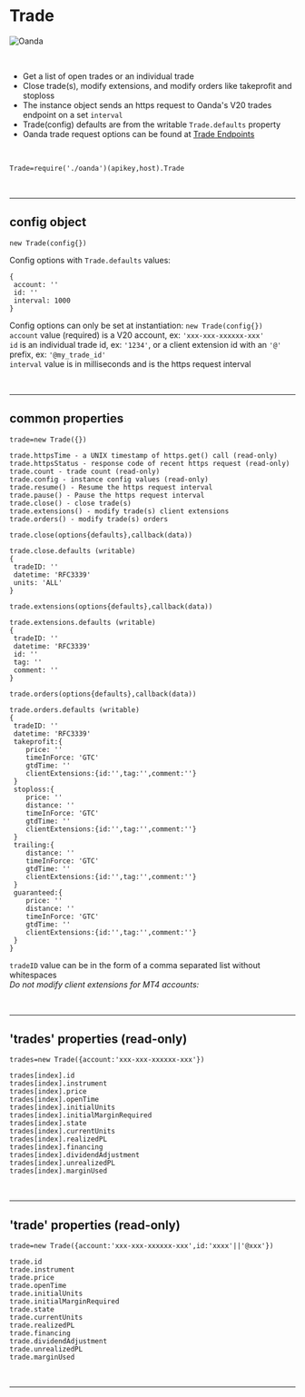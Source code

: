 # **Trade** 

![Oanda](https://img.shields.io/badge/oanda%20api-v20-blue)

<br/>

- Get a list of open trades or an individual trade
- Close trade(s), modify extensions, and modify orders like takeprofit and stoploss
- The instance object sends an https request to Oanda's V20 trades endpoint on a set `interval`
- Trade(config) defaults are from the writable `Trade.defaults` property
- Oanda trade request options can be found at [Trade Endpoints](https://developer.oanda.com/rest-live-v20/trade-ep/)

<br/>

`Trade=require('./oanda')(apikey,host).Trade`<br/>

<br/>

---

config object 
-

`new Trade(config{})`<br/>

Config options with `Trade.defaults` values:<br/>

```
{
 account: ''
 id: ''
 interval: 1000
}
```

Config options can only be set at instantiation: `new Trade(config{})`<br/>
`account` value (required) is a V20 account, ex: `'xxx-xxx-xxxxxx-xxx'`<br/>
`id` is an individual trade id, ex: `'1234'`, or a client extension id with an `'@'` prefix, ex: `'@my_trade_id'`<br/>
`interval` value is in milliseconds and is the https request interval<br/>

<br/>

---

common properties
-

```
trade=new Trade({})

trade.httpsTime - a UNIX timestamp of https.get() call (read-only)
trade.httpsStatus - response code of recent https request (read-only)
trade.count - trade count (read-only)
trade.config - instance config values (read-only)
trade.resume() - Resume the https request interval
trade.pause() - Pause the https request interval
trade.close() - close trade(s)
trade.extensions() - modify trade(s) client extensions
trade.orders() - modify trade(s) orders
```
```
trade.close(options{defaults},callback(data))

trade.close.defaults (writable)
{
 tradeID: ''
 datetime: 'RFC3339'
 units: 'ALL'
}
```
```
trade.extensions(options{defaults},callback(data))

trade.extensions.defaults (writable)
{
 tradeID: ''
 datetime: 'RFC3339'
 id: ''
 tag: ''
 comment: ''
}
```
```
trade.orders(options{defaults},callback(data))

trade.orders.defaults (writable)
{
 tradeID: ''
 datetime: 'RFC3339'
 takeprofit:{
    price: ''
    timeInForce: 'GTC'
    gtdTime: ''
    clientExtensions:{id:'',tag:'',comment:''}
 }
 stoploss:{
    price: ''
    distance: ''
    timeInForce: 'GTC'
    gtdTime: ''
    clientExtensions:{id:'',tag:'',comment:''}
 }
 trailing:{
    distance: ''
    timeInForce: 'GTC'
    gtdTime: ''
    clientExtensions:{id:'',tag:'',comment:''}
 }
 guaranteed:{
    price: ''
    distance: ''
    timeInForce: 'GTC'
    gtdTime: ''
    clientExtensions:{id:'',tag:'',comment:''}
 }
}
```

`tradeID` value can be in the form of a comma separated list without whitespaces</br>
*Do not modify client extensions for MT4 accounts:*</br>

<br/>

---

'trades' properties (read-only)
-

```
trades=new Trade({account:'xxx-xxx-xxxxxx-xxx'})

trades[index].id
trades[index].instrument
trades[index].price
trades[index].openTime
trades[index].initialUnits
trades[index].initialMarginRequired
trades[index].state
trades[index].currentUnits
trades[index].realizedPL
trades[index].financing
trades[index].dividendAdjustment
trades[index].unrealizedPL
trades[index].marginUsed
```

<br/>

---

'trade' properties (read-only)
-

```
trade=new Trade({account:'xxx-xxx-xxxxxx-xxx',id:'xxxx'||'@xxx'})

trade.id
trade.instrument
trade.price
trade.openTime
trade.initialUnits
trade.initialMarginRequired
trade.state
trade.currentUnits
trade.realizedPL
trade.financing
trade.dividendAdjustment
trade.unrealizedPL
trade.marginUsed
```

<br/>


---